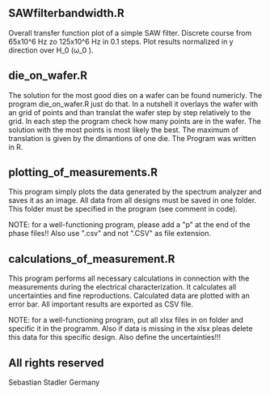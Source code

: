 ## SAWfilterbandwidth.R

Overall transfer function plot of a simple SAW filter.
Discrete course from 65x10^6 Hz zo 125x10^6 Hz in 0.1 steps.
Plot results normalized in y direction over H_0 (ω_0 ).

## die_on_wafer.R

The solution for the most good dies on a wafer can be found numericly. The program die_on_wafer.R just do that. In a nutshell it overlays the wafer with an grid of points and than translat the wafer step by step relatively to the grid. In each step the program check how many points are in the wafer. The solution with the most points is most likely the best. The maximum of translation is given by the dimantions of one die. The Program was written in R.

## plotting_of_measurements.R

This program simply plots the data generated by the spectrum analyzer and saves it as an image. All data from all designs must be saved in one folder. This folder must be specified in the program (see comment in code). 

NOTE: for a well-functioning program, please add a "p" at the end of the phase files!! Also use ".csv" and not ".CSV" as file extension.

## calculations_of_measurement.R

This program performs all necessary calculations in connection with the measurements during the electrical characterization.
It calculates all uncertainties and fine reproductions. Calculated data are plotted with an error bar.
All important results are exported as CSV file.

NOTE: for a well-functioning program, put all xlsx files in on folder and specific it in the programm. Also if data is missing in the xlsx pleas delete this data for this specific design. Also define the uncertainties!!!

## All rights reserved 
Sebastian Stadler 
Germany
